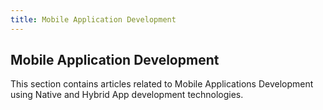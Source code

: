 ```yaml
---
title: Mobile Application Development
---
```

## Mobile Application Development

This section contains articles related to Mobile Applications Development using Native and Hybrid App development technologies.

